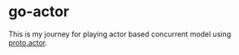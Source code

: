 # go-actor
This is my journey for playing actor based concurrent model using [proto.actor](https://github.com/AsynkronIT/protoactor-go).
